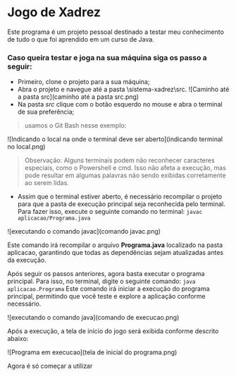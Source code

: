 # Jogo de Xadrez 

Este programa é um projeto pessoal destinado a testar meu conhecimento de tudo o que foi aprendido em um curso de Java.
 ### Caso queira testar e joga na sua máquina siga os passo a seguir:

* Primeiro, clone o projeto para a sua máquina;
* Abra o projeto e navegue até a pasta \sistema-xadrez\src.
  ![Caminho até a pasta src](caminho até a pasta src.png)
* Na pasta _src_ clique com o botão esquerdo no mouse e abra o terminal de sua preferência;
>usamos o Git Bash nesse exemplo:
> 
  ![Indicando o local na onde o terminal deve ser aberto](indicando terminal no local.png)

  > Observação: Alguns terminais podem não reconhecer caracteres especiais, como o Powershell e cmd. Isso não afeta a execução, mas pode resultar em algumas palavras não sendo exibidas corretamente ao serem lidas.
* Assim que o terminal estiver aberto, é necessário recompilar o projeto para que a pasta de execução principal seja reconhecida pelo terminal. Para fazer isso, execute o seguinte comando no terminal:
`javac aplicacao/Programa.java`

![executando o comando javac](comando javac.png)

Este comando irá recompilar o arquivo **Programa.java** localizado na pasta aplicacao, garantindo que todas as dependências sejam atualizadas antes da execução.

Após seguir os passos anteriores, agora basta executar o programa principal. Para isso, no terminal, digite o seguinte comando:
`java aplicacao.Programa` Este comando irá iniciar a execução do programa principal, permitindo que você teste e explore a aplicação conforme necessário.

![executando o comando java](comando de execucao.png)

Após a execução, a tela de início do jogo será exibida conforme descrito abaixo: 

![Programa em execucao](tela de inicial do programa.png)

Agora é só começar a utilizar 